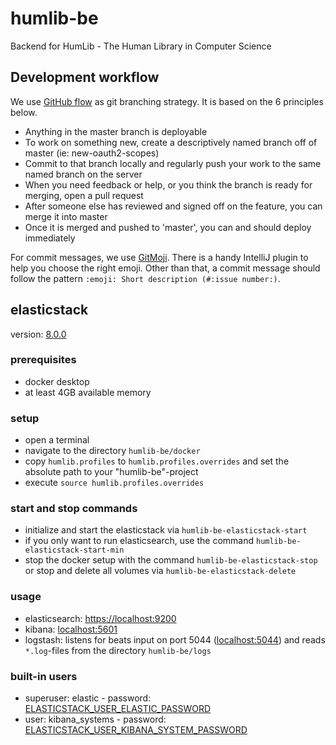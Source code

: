 # humlib-be
Backend for HumLib - The Human Library in Computer Science

## Development workflow
We use [GitHub flow](https://githubflow.github.io/) as git branching strategy. It is based on the 6 principles below.

- Anything in the master branch is deployable
- To work on something new, create a descriptively named branch off of master (ie: new-oauth2-scopes)
- Commit to that branch locally and regularly push your work to the same named branch on the server
- When you need feedback or help, or you think the branch is ready for merging, open a pull request
- After someone else has reviewed and signed off on the feature, you can merge it into master
- Once it is merged and pushed to 'master', you can and should deploy immediately

For commit messages, we use [GitMoji](https://gitmoji.dev/). There is a handy IntelliJ plugin to help you choose the right emoji.
Other than that, a commit message should follow the pattern `:emoji: Short description (#:issue number:)`.

## elasticstack
version: [8.0.0](https://www.elastic.co/guide/en/elastic-stack-get-started/8.0/get-started-stack-docker.html#run-docker-secure "documentation")

### prerequisites
- docker desktop
- at least 4GB available memory

### setup
- open a terminal
- navigate to the directory `humlib-be/docker`
- copy `humlib.profiles` to `humlib.profiles.overrides` and set the absolute path to your "humlib-be"-project
- execute `source humlib.profiles.overrides`

### start and stop commands
- initialize and start the elasticstack via `humlib-be-elasticstack-start`
- if you only want to run elasticsearch, use the command `humlib-be-elasticstack-start-min`
- stop the docker setup with the command `humlib-be-elasticstack-stop` or stop and delete all volumes via `humlib-be-elasticstack-delete`

### usage
- elasticsearch: [https://localhost:9200](https://localhost:9200 'https://localhost:9200')
- kibana: [localhost:5601](localhost:5601 'localhost:5601')
- logstash: listens for beats input on port 5044 ([localhost:5044](localhost:5044 'localhost:5044')) and reads `*.log`-files from the directory `humlib-be/logs`

### built-in users
- superuser: elastic - password: [ELASTICSTACK_USER_ELASTIC_PASSWORD](docker/.env.local 'ELASTICSTACK_USER_ELASTIC_PASSWORD')
- user: kibana_systems - password: [ELASTICSTACK_USER_KIBANA_SYSTEM_PASSWORD](docker/.env.local 'ELASTICSTACK_USER_KIBANA_SYSTEM_PASSWORD')